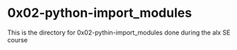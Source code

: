 # 0x02-python-import_modules

This is the directory for 0x02-pythin-import_modules done during the alx SE course
